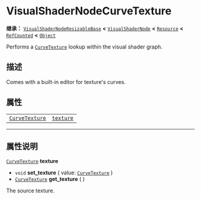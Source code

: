 <!-- ⚠ 请勿编辑本文件 ⚠ -->
<!-- 本文档使用脚本从 WeDot 引擎源码仓库生成。 -->
<!-- 生成脚本：https://github.com/WeDot-Engine/WeDot/tree/4.3/doc/tools/make_md.py； -->
<!-- 原文件：https://github.com/WeDot-Engine/WeDot/tree/4.3/doc/classes/VisualShaderNodeCurveTexture.xml。 -->

<div id="_class_visualshadernodecurvetexture"></div>

# VisualShaderNodeCurveTexture

**继承：** [`VisualShaderNodeResizableBase`](class_visualshadernoderesizablebase.md) **<** [`VisualShaderNode`](class_visualshadernode.md) **<** [`Resource`](class_resource.md) **<** [`RefCounted`](class_refcounted.md) **<** [`Object`](class_object.md)

Performs a [`CurveTexture`](class_curvetexture.md) lookup within the visual shader graph.

## 描述

Comes with a built-in editor for texture's curves.

## 属性

|||
|:-:|:--|
| [`CurveTexture`](class_curvetexture.md) | [`texture`](#class_visualshadernodecurvetexture_property_texture) |

<!-- rst-class:: classref-section-separator -->

---

## 属性说明

<div id="_class_visualshadernodecurvetexture_property_texture"></div>

[`CurveTexture`](class_curvetexture.md) **texture** <div id="class_visualshadernodecurvetexture_property_texture"></div>

- `void` **set_texture** ( value: [`CurveTexture`](class_curvetexture.md) )
- [`CurveTexture`](class_curvetexture.md) **get_texture** ( )

The source texture.

[^virtual]: 本方法通常需要用户覆盖才能生效。
[^const]: 本方法无副作用，不会修改该实例的任何成员变量。
[^vararg]: 本方法除了能接受在此处描述的参数外，还能够继续接受任意数量的参数。
[^constructor]: 本方法用于构造某个类型。
[^static]: 调用本方法无需实例，可直接使用类名进行调用。
[^operator]: 本方法描述的是使用本类型作为左操作数的有效运算符。
[^bitfield]: 这个值是由下列位标志构成位掩码的整数。
[^void]: 无返回值。
